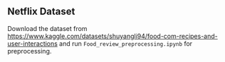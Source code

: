 ## Netflix Dataset
Download the dataset from
https://www.kaggle.com/datasets/shuyangli94/food-com-recipes-and-user-interactions
and run `Food_review_preprocessing.ipynb` for preprocessing.